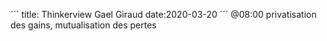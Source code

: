 ´´´
title: Thinkerview Gael Giraud
date:2020-03-20
´´´
@08:00
privatisation des gains, mutualisation des pertes 

